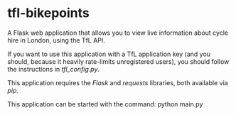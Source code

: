 # tfl-bikepoints
A Flask web application that allows you to view live information about cycle hire in London, using the TfL API.

If you want to use this application with a TfL application key (and you should, because it heavily rate-limits unregistered users), you should follow the instructions in *tfl_config.py*.

This application requires the *Flask* and *requests* libraries, both available via *pip*.

This application can be started with the command:
        python main.py
